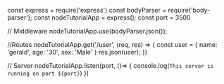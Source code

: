 const express = require('express')
const bodyParser = require('body-parser');
const nodeTutorialApp = express();
const port = 3500

// Middleware
nodeTutorialApp.use(bodyParser.json());

//Routes
nodeTutorialApp.get('/user', (req, res) => {
    const user = {
        name: 'gerald',
        age: '30',
        sex: 'Male'
    }
    res.json(user);
})

// Server
nodeTutorialApp.listen(port, ()=> {
    console.log(`This server is running on port ${port}`)
})
